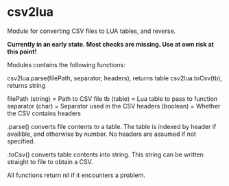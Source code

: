 # csv2lua
Module for converting CSV files to LUA tables, and reverse.

**Currently in an early state. Most checks are missing. Use at own risk at this point!**

Modules contains the following functions:

csv2lua.parse(filePath, separator, headers), returns table
csv2lua.toCsv(tb), returns string

filePath (string) = Path to CSV file
tb (table)        = Lua table to pass to function
separator (char)  = Separator used in the CSV
headers (boolean) = Whether the CSV contains headers

.parse() converts file contents to a table. The table is indexed by header if availible, and otherwise by number. No headers are assumed if not specified.

.toCsv() converts table contents into string. This string can be written straight to file to obtain a CSV.

All functions return nil if it encounters a problem.
